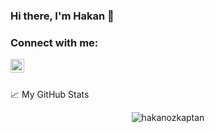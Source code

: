 ### Hi there, I'm Hakan 👋

### Connect with me:

[<img align="left" alt="Hakan Ozkaptan | LinkedIn" width="22px" src="https://cdn.jsdelivr.net/npm/simple-icons@v3/icons/linkedin.svg" />][linkedin]


<br />

##

📈 My GitHub Stats

<p align="center"> <img src="https://github-readme-stats.vercel.app/api?username=hakanozkaptan&show_icons=true&theme=gotham" alt="hakanozkaptan" />



[linkedin]: https://www.linkedin.com/in/hakanozkaptan/
